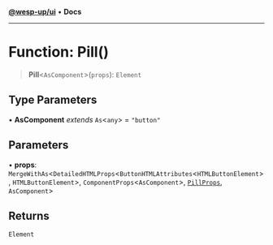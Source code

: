 [**@wesp-up/ui**](../README.md) • **Docs**

***

# Function: Pill()

> **Pill**\<`AsComponent`\>(`props`): `Element`

## Type Parameters

• **AsComponent** *extends* `As`\<`any`\> = `"button"`

## Parameters

• **props**: `MergeWithAs`\<`DetailedHTMLProps`\<`ButtonHTMLAttributes`\<`HTMLButtonElement`\>, `HTMLButtonElement`\>, `ComponentProps`\<`AsComponent`\>, [`PillProps`](../interfaces/PillProps.md), `AsComponent`\>

## Returns

`Element`
